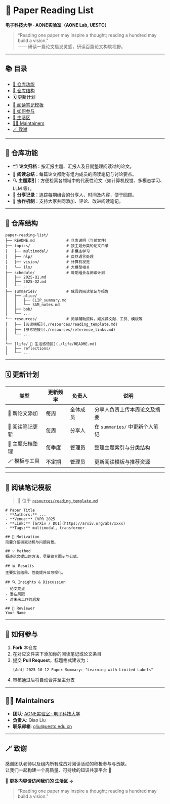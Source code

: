 # 🧠 Paper Reading List  
**电子科技大学 · AONE实验室（AONE Lab, UESTC）**

> “Reading one paper may inspire a thought; reading a hundred may build a vision.”  
> —— 研读一篇论文启发灵感，研读百篇论文构筑视野。

---

## 📚 目录
- [🌟 仓库功能](#-仓库功能)
- [🧭 仓库结构](#-仓库结构)
- [🗓️ 更新计划](#️-更新计划)
- [🧩 阅读笔记模板](#-阅读笔记模板)
- [🧰 如何参与](#-如何参与)
- [💬 生活区](./life/README.md)
- [🧑‍💻 Maintainers](#-maintainers)
- [🪄 致谢](#-致谢)

---

## 🌟 仓库功能

- 🗂️ **论文归档**：按汇报主题、汇报人及日期整理阅读过的论文。
- 📝 **阅读总结**：每篇论文都附有组内成员的阅读笔记与讨论要点。
- 🔍 **主题索引**：方便检索各领域中的代表性论文（如计算机视觉、多模态学习、LLM 等）。
- 📅 **分享记录**：追踪每期组会的分享人、时间及内容，便于回顾。
- 🤝 **协作机制**：支持大家共同添加、评论、改进阅读笔记。

---

## 🧭 仓库结构

```
paper-reading-list/
├── README.md              # 仓库说明（当前文件）
├── topics/                # 按主题分类的论文目录
│   ├── multimodal/        # 多模态学习
│   ├── nlp/               # 自然语言处理
│   ├── vision/            # 计算机视觉
│   └── llm/               # 大模型相关
├── schedule/              # 每期组会与阅读计划
│   ├── 2025-Q1.md
│   ├── 2025-Q2.md
│   └── ...
├── summaries/             # 成员的阅读笔记与报告
│   ├── alice/
│   │   ├── CLIP_summary.md
│   │   └── SAM_notes.md
│   ├── bob/
│   └── ...
└── resources/             # 阅读辅助资料，如推荐文献、工具、模板等
│   ├── [阅读模板](./resources/reading_template.md)
│   ├── [参考链接](./resources/reference_links.md)
│   └── ...
│ 
└── [life/ 💬 生活感悟区](./life/README.md)
│   ├── reflections/
│   └── ...
```

---

## 🗓️ 更新计划

| 类型 | 更新频率 | 负责人 | 说明 |
|------|-----------|--------|------|
| 📖 新论文添加 | 每周 | 全体成员 | 分享人负责上传本周论文及摘要 |
| 🧩 阅读笔记更新 | 每周 | 分享人 | 在 `summaries/` 中更新个人笔记 |
| 🧵 主题归档整理 | 每季度 | 管理员 | 整理主题索引与分类结构 |
| 🪄 模板与工具 | 不定期 | 管理员 | 更新阅读模板与推荐资源 |

---

## 🧩 阅读笔记模板

> 📘 位于 [`resources/reading_template.md`](./resources/reading_template.md)

```
# Paper Title
- **Authors:** ...
- **Venue:** CVPR 2025
- **Link:** [arXiv / DOI](https://arxiv.org/abs/xxxx)
- **Tags:** multimodal, transformer

## 🎯 Motivation
简要介绍研究动机与问题背景。

## 💡 Method
概述论文提出的方法，尽量结合图示与公式。

## 📊 Results
主要实验结果、性能提升及可视化。

## 🔍 Insights & Discussion
- 论文亮点
- 潜在局限
- 对未来工作的启发

## 🧠 Reviewer
Your Name
```

---

## 🧰 如何参与

1. **Fork** 本仓库  
2. 在对应文件夹下添加你的阅读笔记或论文条目  
3. 提交 **Pull Request**，标题格式建议为：
   ```
   [Add] 2025-10-12 Paper Summary: "Learning with Limited Labels"
   ```
4. 审核通过后将自动合并至主分支

---

## 🧑‍💻 Maintainers

- **团队**: [AONE实验室 · 电子科技大学](https://www.uestc.edu.cn/)  
- **负责人**: Qiao Liu  
- **联系邮箱**: qliu@uestc.edu.cn

---

## 🪄 致谢

感谢团队老师以及组内所有成员对阅读活动的积极参与与贡献。  
让我们一起构建一个高质量、可持续的知识共享平台 🚀  

📎 **更多内容请访问我们的 [生活区 →](./life/README.md)**

> “Reading one paper may inspire a thought; reading a hundred may build a vision.”
